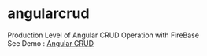 # angularcrud
Production Level of Angular CRUD Operation with FireBase<br>
See Demo : <a href="https://shawon100.github.io/angularcrud/">Angular CRUD</a>
